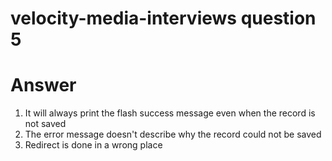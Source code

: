 # velocity-media-interviews question 5

# Answer

1. It will always print the flash success message even when the record is not saved
2. The error message doesn't describe why the record could not be saved
3. Redirect is done in a wrong place
